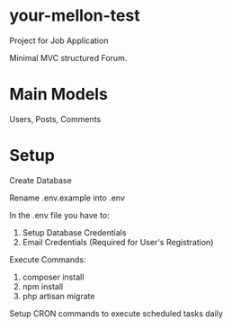 # your-mellon-test

Project for Job Application

Minimal MVC structured Forum.


# Main Models

Users, Posts, Comments


# Setup

Create Database

Rename .env.example into .env

In the .env file you have to:
1. Setup Database Credentials
2. Email Credentials (Required for User's Registration)

Execute Commands:
1. composer install
2. npm install
3. php artisan migrate

Setup CRON commands to execute scheduled tasks daily

